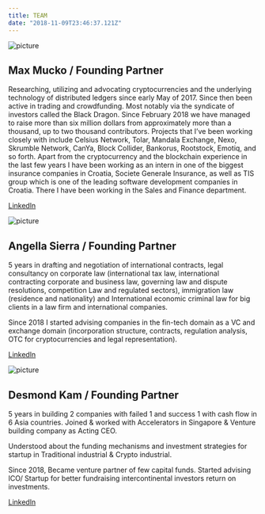 ```yaml
---
title: TEAM
date: "2018-11-09T23:46:37.121Z"
---
```


   ![picture](https://res.cloudinary.com/dgvhut35x/image/upload/v1540918586/max.jpg)

## Max Mucko / Founding Partner

Researching, utilizing and advocating cryptocurrencies and the underlying technology of distributed ledgers since early May of 2017. Since then been active in trading and crowdfunding. Most notably via the syndicate of investors called the Black Dragon. Since February 2018 we have managed to raise more than six million dollars from approximately more than a  thousand, up to two thousand contributors. Projects that I’ve been working closely with include Celsius Network, Tolar, Mandala Exchange, Nexo, Skrumble Network, CanYa, Block Collider, Bankorus, Rootstock, Emotiq, and so forth.
Apart from the cryptocurrency and the blockchain experience in the last few years I have been working as an intern in one of the biggest insurance companies in Croatia, Societe Generale Insurance, as well as TIS group which is one of the leading software development companies in Croatia. There I have been working in the Sales and Finance department.

  <a href="https://www.linkedin.com/in/mmucko/"> Linkedln </a>


  ![picture](https://res.cloudinary.com/dgvhut35x/image/upload/v1540918603/angella.jpg)

## Angella Sierra / Founding Partner


5 years in drafting and negotiation of international contracts, legal consultancy on corporate law (international tax law, international contracting corporate and business law,
governing law and dispute resolutions, competition Law and regulated sectors), immigration law (residence and nationality) and International economic criminal law for big clients in a law firm and international companies.

Since 2018 I started advising companies in the fin-tech domain as a VC and exchange domain (incorporation structure, contracts, regulation analysis, OTC for cryptocurrencies and legal representation).

<a href="https://www.linkedin.com/in/angella-sierra-marquez-a068178b/"> Linkedln </a>

![picture](https://res.cloudinary.com/dgvhut35x/image/upload/v1540920140/desmond.png)

## Desmond Kam / Founding Partner

5 years in building 2 companies with failed 1  and success 1 with cash flow in 6 Asia countries.  Joined & worked with Accelerators in Singapore & Venture building company as Acting  CEO.

Understood about the funding mechanisms and investment strategies for startup in Traditional industrial & Crypto industrial.

Since 2018, Became venture partner of few capital funds.  Started advising ICO/ Startup for better fundraising intercontinental investors return on investments.

<a href="https://www.linkedin.com/in/desmond-kam-95432896/"> Linkedln </a>
